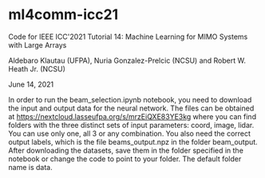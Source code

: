 # ml4comm-icc21
Code for IEEE ICC'2021 Tutorial 14: Machine Learning for MIMO Systems with Large Arrays

Aldebaro Klautau (UFPA), Nuria Gonzalez-Prelcic (NCSU) and Robert W. Heath Jr. (NCSU)

June 14, 2021

In order to run the beam_selection.ipynb notebook, you need to download the input and output data for the neural network.
The files can be obtained at https://nextcloud.lasseufpa.org/s/mrzEiQXE83YE3kg
where you can find folders with the three distinct sets of input parameters: coord, image, lidar. You can use only one, all 3 or any combination.
You also need the correct output labels, which is the file beams_output.npz in the folder beam_output.
After downloading the datasets, save them in the folder specified in the notebook or change the code to point to your folder. The default folder name is data.
